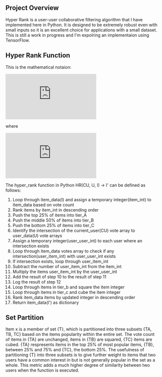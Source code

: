 ## Project Overview

Hyper Rank is a user-user collaborative filtering algorithm that I have implemented here in Python. It is designed to 
be extremely robust even with small inputs so it is an excellent choice for applications with a small dataset. This is still
a work in progress and I'm expolring an implementaion using TensorFlow. 

## Hyper Rank Function

This is the mathematical notaion:

![](http://www.sciweavers.org/tex2img.php?eq=hr%28%20%5Cchi%20%29%20%3D%20log%5Csum_%7BU%20%5Ckappa%20%20%5Cepsilon%20U%7D%5E%7BUn%7D%20%28%28%7BCU%7D%20%7B%5Cbigcap_%7D%20%7BU%20%5Ckappa%20%7D%29%20%5CRe%20%29Un&bc=White&fc=Black&im=jpg&fs=12&ff=arev&edit=0)

where
 
![](http://www.sciweavers.org/tex2img.php?eq=%20%5Cchi%20%20%5Cepsilon%20%5Cbig%5C%7BTA%5Cbig%5C%20%7B%5Cbigvee_%7D%20%7BTB%5E%7B2%7D%7D%20%5Cbig%5C%20%5Cbigvee_%7D%20TC%5E%7B3%7D%5Cbig%5C%7D%20&bc=White&fc=Black&im=jpg&fs=12&ff=arev&edit=0)


The hyper_rank function in Python HR(CU, U, I) -> I' can be defined as follows:

1. Loop through item_data(I) and assign a temporary integer(item_int) to item_data based on vote count
2. Rank items by item_int in descending order
3. Push the top 25% of items into tier_A
4. Push the middle 50% of items into tier_B
5. Push the bottom 25% of items into tier_C
6. Identify the intersection of the current_user(CU) vote array to user_data(U) vote arrays
7. Assign a temporary integer(user_user_int) to each user where an intersection exists
8. Loop through item_data votes array to check if any intersection(user_item_int) with user_user_int exists
9. If intersection exists, loop through user_item_int
10. Subtract the number of user_item_int from the item_int
11. Multiply the items user_item_int by the user_user_int
12. Add the result of step 10 to the result of step 11
13. Log the result of step 12
14. Loop through items in tier_b and square the item integer
15. Loop through items in tier_c and cube the item integer
16. Rank item_data items by updated integer in descending order
17. Return item_data(I') as dictionary

## Set Partition

Item x is a member of set {T}, which is partitioned into three subsets {TA, TB, TC} based on the items popularity within the entire set. The vote count of items in {TA} are unchanged, items in {TB} are squared, {TC} items are cubed. {TA} respresents items in the top 25% of most popular items, {TB}, between 25% and 75% and {TC}, the bottom 25%. The usefulness of partitioning {T} into three subsets is to give further weight to items that two users have a common interest in but is not generally popular in the set as a whole. This metric adds a much higher degree of similarity between two users when the function is executed.
